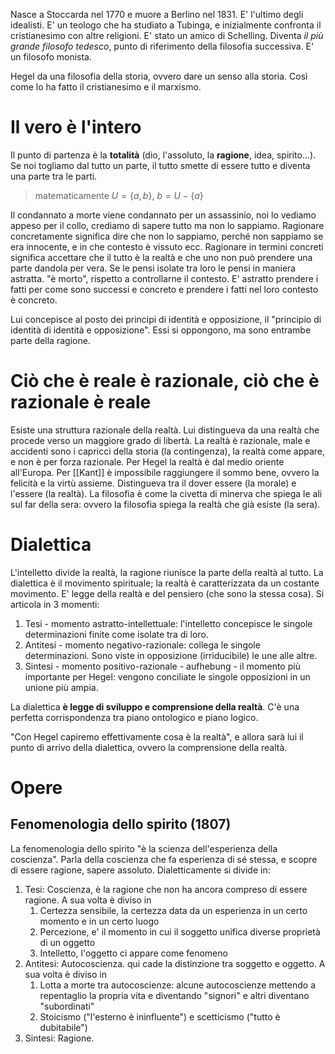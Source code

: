 Nasce a Stoccarda nel 1770 e muore a Berlino nel 1831. E' l'ultimo degli idealisti.
E' un teologo che ha studiato a Tubinga, e inizialmente confronta il cristianesimo con altre religioni.
E' stato un amico di Schelling.
Diventa *il più grande filosofo tedesco*, punto di riferimento della filosofia successiva.
E' un filosofo monista.

Hegel da una filosofia della storia, ovvero dare un senso alla storia. Così come lo ha fatto il cristianesimo e il marxismo.
# Il vero è l'intero
Il punto di partenza è la **totalità** (dio, l'assoluto, la **ragione**, idea, spirito...). Se noi togliamo dal tutto un parte, il tutto smette di essere tutto e diventa una parte tra le parti. 

> matematicamente $U=\{a,b\}$, $b=U-\{a\}$

Il condannato a morte viene condannato per un assassinio, noi lo vediamo appeso per il collo, crediamo di sapere tutto ma non lo sappiamo. Ragionare concretamente significa dire che non lo sappiamo, perché non sappiamo se era innocente, e in che contesto è vissuto ecc. Ragionare in termini concreti significa accettare che il tutto è la realtà e che uno non può prendere una parte dandola per vera.
Se le pensi isolate tra loro le pensi in maniera astratta. "è morto", rispetto a controllarne il contesto. E' astratto prendere i fatti per come sono successi e concreto e prendere i fatti nel loro contesto è concreto.

Lui concepisce al posto dei principi di identità e opposizione, il "principio di identità di identità e opposizione". Essi si oppongono, ma sono entrambe parte della ragione.
# Ciò che è reale è razionale, ciò che è razionale è reale
Esiste una struttura razionale della realtà.
Lui distingueva da una realtà che procede verso un maggiore grado di libertà. La realtà è razionale, male e accidenti sono i capricci della storia (la contingenza), la realtà come appare, e non è per forza razionale.
Per Hegel la realtà è dal medio oriente all'Europa.
Per [[Kant]] è impossibile raggiungere il sommo bene, ovvero la felicità e la virtù assieme. Distingueva tra il dover essere (la morale) e l'essere (la realtà).
La filosofia è come la civetta di minerva che spiega le ali sul far della sera: ovvero la filosofia spiega la realtà che già esiste (la sera).
# Dialettica
L'intelletto divide la realtà, la ragione riunisce la parte della realtà al tutto.
La dialettica è il movimento spirituale; la realtà è caratterizzata da un costante movimento. E' legge della realtà e del pensiero (che sono la stessa cosa). Si articola in 3 momenti:
1. Tesi - momento astratto-intellettuale: l'intelletto concepisce le singole determinazioni finite come isolate tra di loro.
2. Antitesi - momento negativo-razionale: collega le singole determinazioni. Sono viste in opposizione (irriducibile) le une alle altre.
3. Sintesi - momento positivo-razionale - aufhebung - il momento più importante per Hegel: vengono conciliate le singole opposizioni in un unione più ampia.

La dialettica **è legge di sviluppo e comprensione della realtà**. C'è una perfetta corrispondenza tra piano ontologico e piano logico.

"Con Hegel capiremo effettivamente cosa è la realtà", e allora sarà lui il punto di arrivo della dialettica, ovvero la comprensione della realtà.
# Opere
## Fenomenologia dello spirito (1807)
La fenomenologia dello spirito "è la scienza dell'esperienza della coscienza". Parla della coscienza che fa esperienza di sé stessa, e scopre di essere ragione, sapere assoluto.
Dialetticamente si divide in:
1. Tesi: Coscienza, è la ragione che non ha ancora compreso di essere ragione. A sua volta è diviso in
	1. Certezza sensibile, la certezza data da un esperienza in un certo momento e in un certo luogo
	2. Percezione, e' il momento in cui il soggetto unifica diverse proprietà di un oggetto
	3. Intelletto, l'oggetto ci appare come fenomeno
2. Antitesi: Autocoscienza. qui cade la distinzione tra soggetto e oggetto. A sua volta è diviso in
	1. Lotta a morte tra autocoscienze: alcune autocoscienze mettendo a repentaglio la propria vita e diventando "signori" e altri diventano "subordinati"
	2. Stoicismo ("l'esterno è ininfluente") e scetticismo ("tutto è dubitabile")
3. Sintesi: Ragione.